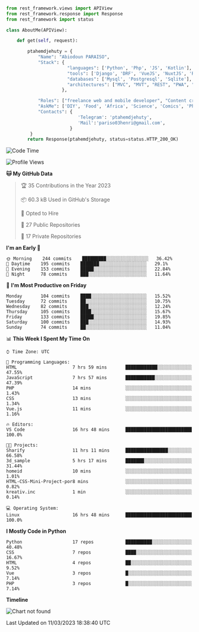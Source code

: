 ###
```python
from rest_framework.views import APIView
from rest_framework.response import Response
from rest_framework import status

class AboutMe(APIView):

    def get(self, request):

        ptahemdjehuty = {
            "Name": "Abiodoun PARAISO",
            "Stack": {
                       "languages": ['Python', 'Php', 'JS', 'Kotlin'],
                       "tools": ['Django', 'DRF', 'VueJS', 'NuxtJS', 'React', 'Kotlin'],
                       "databases": ['Mysql', 'Postgresql', 'Sqlite'],
                       "architectures": ["MVC", "MVT", "REST", "PWA", "SPA"]
                     },

            "Roles": ["freelance web and mobile developer", "Content creator", "Teacher", "Mentor"],
            "AskMe": ['DIY', 'Food', 'Africa', 'Science', 'Comics', 'Photography', 'Tech', 'Programming'],
            "Contacts": {
                           'Telegram': 'ptahemdjehuty',
                           'Mail':'pariso03henri@gmail.com',
                        }
         }
        return Response(ptahemdjehuty, status=status.HTTP_200_OK)

```                    

<!--START_SECTION:waka-->
![Code Time](http://img.shields.io/badge/Code%20Time-477%20hrs%2037%20mins-blue)

![Profile Views](http://img.shields.io/badge/Profile%20Views-78-blue)

**🐱 My GitHub Data** 

> 🏆 35 Contributions in the Year 2023
 > 
> 📦 60.3 kB Used in GitHub's Storage 
 > 
> 💼 Opted to Hire
 > 
> 📜 27 Public Repositories 
 > 
> 🔑 17 Private Repositories  
 > 
**I'm an Early 🐤** 

```text
🌞 Morning    244 commits    █████████░░░░░░░░░░░░░░░░   36.42% 
🌆 Daytime    195 commits    ███████░░░░░░░░░░░░░░░░░░   29.1% 
🌃 Evening    153 commits    █████░░░░░░░░░░░░░░░░░░░░   22.84% 
🌙 Night      78 commits     ███░░░░░░░░░░░░░░░░░░░░░░   11.64%

```
📅 **I'm Most Productive on Friday** 

```text
Monday       104 commits    ████░░░░░░░░░░░░░░░░░░░░░   15.52% 
Tuesday      72 commits     ██░░░░░░░░░░░░░░░░░░░░░░░   10.75% 
Wednesday    82 commits     ███░░░░░░░░░░░░░░░░░░░░░░   12.24% 
Thursday     105 commits    ████░░░░░░░░░░░░░░░░░░░░░   15.67% 
Friday       133 commits    █████░░░░░░░░░░░░░░░░░░░░   19.85% 
Saturday     100 commits    ███░░░░░░░░░░░░░░░░░░░░░░   14.93% 
Sunday       74 commits     ██░░░░░░░░░░░░░░░░░░░░░░░   11.04%

```


📊 **This Week I Spent My Time On** 

```text
⌚︎ Time Zone: UTC

💬 Programming Languages: 
HTML                     7 hrs 59 mins       ████████████░░░░░░░░░░░░░   47.55% 
JavaScript               7 hrs 57 mins       ███████████░░░░░░░░░░░░░░   47.39% 
PHP                      14 mins             ░░░░░░░░░░░░░░░░░░░░░░░░░   1.43% 
CSS                      13 mins             ░░░░░░░░░░░░░░░░░░░░░░░░░   1.34% 
Vue.js                   11 mins             ░░░░░░░░░░░░░░░░░░░░░░░░░   1.16%

🔥 Editors: 
VS Code                  16 hrs 48 mins      █████████████████████████   100.0%

🐱‍💻 Projects: 
Sharify                  11 hrs 11 mins      ████████████████░░░░░░░░░   66.58% 
3d_sample                5 hrs 17 mins       ███████░░░░░░░░░░░░░░░░░░   31.44% 
homeid                   10 mins             ░░░░░░░░░░░░░░░░░░░░░░░░░   1.01% 
HTML-CSS-Mini-Project-por8 mins              ░░░░░░░░░░░░░░░░░░░░░░░░░   0.82% 
kreativ.inc              1 min               ░░░░░░░░░░░░░░░░░░░░░░░░░   0.14%

💻 Operating System: 
Linux                    16 hrs 48 mins      █████████████████████████   100.0%

```

**I Mostly Code in Python** 

```text
Python                   17 repos            ██████████░░░░░░░░░░░░░░░   40.48% 
CSS                      7 repos             ████░░░░░░░░░░░░░░░░░░░░░   16.67% 
HTML                     4 repos             ██░░░░░░░░░░░░░░░░░░░░░░░   9.52% 
Vue                      3 repos             █░░░░░░░░░░░░░░░░░░░░░░░░   7.14% 
PHP                      3 repos             █░░░░░░░░░░░░░░░░░░░░░░░░   7.14%

```


**Timeline**

![Chart not found](https://raw.githubusercontent.com/ptahemdjehuty/ptahemdjehuty/main/charts/bar_graph.png) 


 Last Updated on 11/03/2023 18:38:40 UTC
<!--END_SECTION:waka-->
